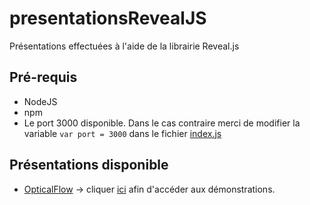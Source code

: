 # presentationsRevealJS
Présentations effectuées à l'aide de la librairie Reveal.js

## Pré-requis
* NodeJS
* npm
* Le port 3000 disponible. Dans le cas contraire merci de modifier la variable `var port = 3000` dans le fichier [index.js](https://github.com/MacBootglass/presentationsRevealJS/blob/master/index.js)

## Présentations disponible
* [OpticalFlow](https://github.com/MacBootglass/presentationsRevealJS/tree/master/public/presentations/opticalflow) -> cliquer [ici](https://github.com/MacBootglass/opticalflow-opencv3-examples) afin d'accéder aux démonstrations.

